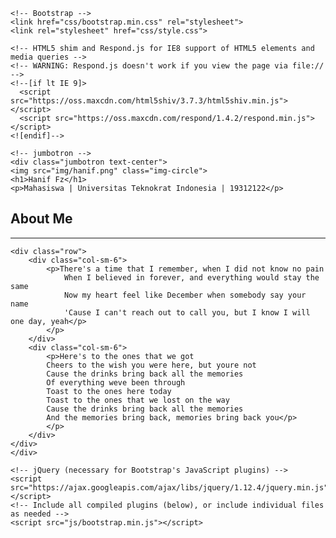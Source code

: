 <!DOCTYPE html>
<html lang="en">
  <head>
    <meta charset="utf-8">
    <meta http-equiv="X-UA-Compatible" content="IE=edge">
    <meta name="viewport" content="width=device-width, initial-scale=1">
    <!-- The above 3 meta tags *must* come first in the head; any other head content must come *after* these tags -->
    <title>Hanif fz</title>

    <!-- Bootstrap -->
    <link href="css/bootstrap.min.css" rel="stylesheet">
    <link rel="stylesheet" href="css/style.css">
    
    <!-- HTML5 shim and Respond.js for IE8 support of HTML5 elements and media queries -->
    <!-- WARNING: Respond.js doesn't work if you view the page via file:// -->
    <!--[if lt IE 9]>
      <script src="https://oss.maxcdn.com/html5shiv/3.7.3/html5shiv.min.js"></script>
      <script src="https://oss.maxcdn.com/respond/1.4.2/respond.min.js"></script>
    <![endif]-->
  </head>
  <body>
   

    <!-- jumbotron -->
    <div class="jumbotron text-center">
    <img src="img/hanif.png" class="img-circle">
    <h1>Hanif Fz</h1>
    <p>Mahasiswa | Universitas Teknokrat Indonesia | 19312122</p>
  </div>
    <!-- akhir jumbotron -->

  <!-- about -->
 <section class="about" id="about">
    <div class="container">
        <div class="row">
            <div class="col-sm-12">
                <h2 class="text-center">About Me</h2>
                <hr>
            </div>
        </div>
 

    <div class="row">
        <div class="col-sm-6">
            <p>There's a time that I remember, when I did not know no pain
                When I believed in forever, and everything would stay the same
                Now my heart feel like December when somebody say your name
                'Cause I can't reach out to call you, but I know I will one day, yeah</p>
            </p>
        </div>
        <div class="col-sm-6">
            <p>Here's to the ones that we got
            Cheers to the wish you were here, but youre not
            Cause the drinks bring back all the memories
            Of everything weve been through
            Toast to the ones here today
            Toast to the ones that we lost on the way
            Cause the drinks bring back all the memories
            And the memories bring back, memories bring back you</p>
            </p>
        </div>
    </div>
    </div>


 </section>
  <!-- about -->




    <!-- jQuery (necessary for Bootstrap's JavaScript plugins) -->
    <script src="https://ajax.googleapis.com/ajax/libs/jquery/1.12.4/jquery.min.js"></script>
    <!-- Include all compiled plugins (below), or include individual files as needed -->
    <script src="js/bootstrap.min.js"></script>
  </body>
</html>
